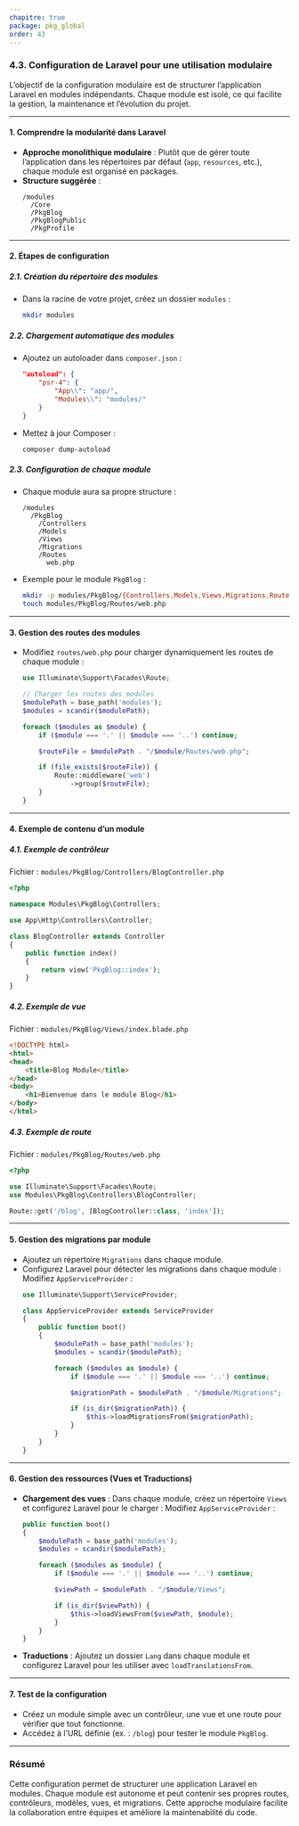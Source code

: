 ```yaml
---
chapitre: true
package: pkg_global
order: 43
---
```


### **4.3. Configuration de Laravel pour une utilisation modulaire**

L’objectif de la configuration modulaire est de structurer l’application Laravel en modules indépendants. Chaque module est isolé, ce qui facilite la gestion, la maintenance et l’évolution du projet.

---

#### **1. Comprendre la modularité dans Laravel**
- **Approche monolithique modulaire** : Plutôt que de gérer toute l’application dans les répertoires par défaut (`app`, `resources`, etc.), chaque module est organisé en packages.
- **Structure suggérée** :
  ```
  /modules
    /Core
    /PkgBlog
    /PkgBlogPublic
    /PkgProfile
  ```

---

#### **2. Étapes de configuration**

##### **2.1. Création du répertoire des modules**
- Dans la racine de votre projet, créez un dossier `modules` :
  ```bash
  mkdir modules
  ```

##### **2.2. Chargement automatique des modules**
- Ajoutez un autoloader dans `composer.json` :
  ```json
  "autoload": {
      "psr-4": {
          "App\\": "app/",
          "Modules\\": "modules/"
      }
  }
  ```
- Mettez à jour Composer :
  ```bash
  composer dump-autoload
  ```

##### **2.3. Configuration de chaque module**
- Chaque module aura sa propre structure :
  ```
  /modules
    /PkgBlog
      /Controllers
      /Models
      /Views
      /Migrations
      /Routes
        web.php
  ```
- Exemple pour le module `PkgBlog` :
  ```bash
  mkdir -p modules/PkgBlog/{Controllers,Models,Views,Migrations,Routes}
  touch modules/PkgBlog/Routes/web.php
  ```

---

#### **3. Gestion des routes des modules**
- Modifiez `routes/web.php` pour charger dynamiquement les routes de chaque module :
  ```php
  use Illuminate\Support\Facades\Route;

  // Charger les routes des modules
  $modulePath = base_path('modules');
  $modules = scandir($modulePath);

  foreach ($modules as $module) {
      if ($module === '.' || $module === '..') continue;

      $routeFile = $modulePath . "/$module/Routes/web.php";

      if (file_exists($routeFile)) {
          Route::middleware('web')
              ->group($routeFile);
      }
  }
  ```

---

#### **4. Exemple de contenu d’un module**

##### **4.1. Exemple de contrôleur**
Fichier : `modules/PkgBlog/Controllers/BlogController.php`  
```php
<?php

namespace Modules\PkgBlog\Controllers;

use App\Http\Controllers\Controller;

class BlogController extends Controller
{
    public function index()
    {
        return view('PkgBlog::index');
    }
}
```

##### **4.2. Exemple de vue**
Fichier : `modules/PkgBlog/Views/index.blade.php`  
```html
<!DOCTYPE html>
<html>
<head>
    <title>Blog Module</title>
</head>
<body>
    <h1>Bienvenue dans le module Blog</h1>
</body>
</html>
```

##### **4.3. Exemple de route**
Fichier : `modules/PkgBlog/Routes/web.php`  
```php
<?php

use Illuminate\Support\Facades\Route;
use Modules\PkgBlog\Controllers\BlogController;

Route::get('/blog', [BlogController::class, 'index']);
```

---

#### **5. Gestion des migrations par module**
- Ajoutez un répertoire `Migrations` dans chaque module.
- Configurez Laravel pour détecter les migrations dans chaque module :
  Modifiez `AppServiceProvider` :
  ```php
  use Illuminate\Support\ServiceProvider;

  class AppServiceProvider extends ServiceProvider
  {
      public function boot()
      {
          $modulePath = base_path('modules');
          $modules = scandir($modulePath);

          foreach ($modules as $module) {
              if ($module === '.' || $module === '..') continue;

              $migrationPath = $modulePath . "/$module/Migrations";

              if (is_dir($migrationPath)) {
                  $this->loadMigrationsFrom($migrationPath);
              }
          }
      }
  }
  ```

---

#### **6. Gestion des ressources (Vues et Traductions)**
- **Chargement des vues** : Dans chaque module, créez un répertoire `Views` et configurez Laravel pour le charger :
  Modifiez `AppServiceProvider` :
  ```php
  public function boot()
  {
      $modulePath = base_path('modules');
      $modules = scandir($modulePath);

      foreach ($modules as $module) {
          if ($module === '.' || $module === '..') continue;

          $viewPath = $modulePath . "/$module/Views";

          if (is_dir($viewPath)) {
              $this->loadViewsFrom($viewPath, $module);
          }
      }
  }
  ```
- **Traductions** : Ajoutez un dossier `Lang` dans chaque module et configurez Laravel pour les utiliser avec `loadTranslationsFrom`.

---

#### **7. Test de la configuration**
- Créez un module simple avec un contrôleur, une vue et une route pour vérifier que tout fonctionne.
- Accédez à l’URL définie (ex. : `/blog`) pour tester le module `PkgBlog`.

---

### **Résumé**
Cette configuration permet de structurer une application Laravel en modules. Chaque module est autonome et peut contenir ses propres routes, contrôleurs, modèles, vues, et migrations. Cette approche modulaire facilite la collaboration entre équipes et améliore la maintenabilité du code.